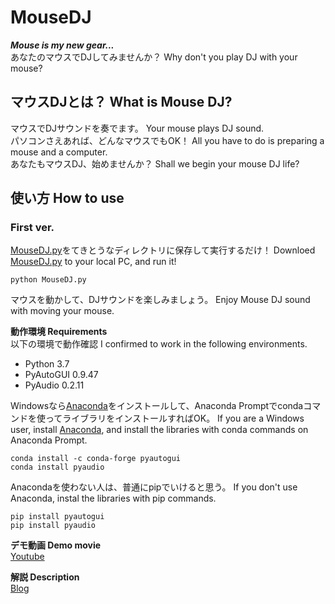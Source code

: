 # MouseDJ
***Mouse is my new gear...***<br>
あなたのマウスでDJしてみませんか？ Why don't you play DJ with your mouse?
## マウスDJとは？ What is Mouse DJ?
マウスでDJサウンドを奏でます。 Your mouse plays DJ sound.<br>
パソコンさえあれば、どんなマウスでもOK！ All you have to do is preparing a mouse and a computer.<br>
あなたもマウスDJ、始めませんか？ Shall we begin your mouse DJ life?
## 使い方 How to use
### First ver.
[MouseDJ.py](https://github.com/maton456/MouseDJ/blob/master/MouseDJ.py)をてきとうなディレクトリに保存して実行するだけ！ Downloed [MouseDJ.py](https://github.com/maton456/MouseDJ/blob/master/MouseDJ.py) to your local PC, and run it!
```
python MouseDJ.py
```
マウスを動かして、DJサウンドを楽しみましょう。 Enjoy Mouse DJ sound with moving your mouse.

**動作環境 Requirements**<br>
以下の環境で動作確認 I confirmed to work in the following environments.
- Python 3.7
- PyAutoGUI 0.9.47
- PyAudio 0.2.11

Windowsなら[Anaconda](https://www.anaconda.com/)をインストールして、Anaconda Promptでcondaコマンドを使ってライブラリをインストールすればOK。 If you are a Windows user, install [Anaconda](https://www.anaconda.com/), and install the libraries with conda commands on Anaconda Prompt.
```
conda install -c conda-forge pyautogui 
conda install pyaudio
```
Anacondaを使わない人は、普通にpipでいけると思う。 If you don't use Anaconda, instal the libraries with pip commands.
```
pip install pyautogui
pip install pyaudio
```
**デモ動画 Demo movie**<br>
[Youtube](https://www.youtube.com/watch?v=l7zffDBSK-M&t=1s)


**解説 Description**<br>
[Blog](https://highso.hatenablog.com/entry/2019/08/11/210000)

